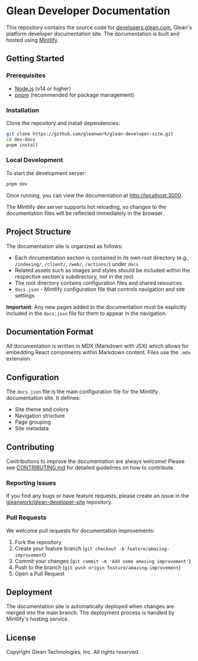 # Glean Developer Documentation

This repository contains the source code for [developers.glean.com](https://developers.glean.com), Glean's platform developer documentation site. The documentation is built and hosted using [Mintlify](https://mintlify.com).

## Getting Started

### Prerequisites

- [Node.js](https://nodejs.org/) (v14 or higher)
- [pnpm](https://pnpm.io/) (recommended for package management)

### Installation

Clone the repository and install dependencies:

```bash
git clone https://github.com/gleanwork/glean-developer-site.git
cd dev-docs
pnpm install
```

### Local Development

To start the development server:

```bash
pnpm dev
```

Once running, you can view the documentation at [http://localhost:3000](http://localhost:3000).

The Mintlify dev server supports hot reloading, so changes to the documentation files will be reflected immediately in the browser.

## Project Structure

The documentation site is organized as follows:

- Each documentation section is contained in its own root directory (e.g., `/indexing/`, `/client/`, `/web/`, `/actions/`) under `docs`
- Related assets such as images and styles should be included within the respective section's subdirectory, not in the root
- The root directory contains configuration files and shared resources
- `docs.json` - Mintlify configuration file that controls navigation and site settings

**Important**: Any new pages added to the documentation must be explicitly included in the `docs.json` file for them to appear in the navigation.

## Documentation Format

All documentation is written in MDX (Markdown with JSX) which allows for embedding React components within Markdown content. Files use the `.mdx` extension.

## Configuration

The `docs.json` file is the main configuration file for the Mintlify documentation site. It defines:

- Site theme and colors
- Navigation structure
- Page grouping
- Site metadata

## Contributing

Contributions to improve the documentation are always welcome! Please see [CONTRIBUTING.md](CONTRIBUTING.md) for detailed guidelines on how to contribute.

### Reporting Issues

If you find any bugs or have feature requests, please create an issue in the [gleanwork/glean-developer-site](https://github.com/gleanwork/glean-developer-site) repository.

### Pull Requests

We welcome pull requests for documentation improvements:

1. Fork the repository
2. Create your feature branch (`git checkout -b feature/amazing-improvement`)
3. Commit your changes (`git commit -m 'Add some amazing improvement'`)
4. Push to the branch (`git push origin feature/amazing-improvement`)
5. Open a Pull Request

## Deployment

The documentation site is automatically deployed when changes are merged into the main branch. The deployment process is handled by Mintlify's hosting service.

## License

Copyright Glean Technologies, Inc. All rights reserved.

